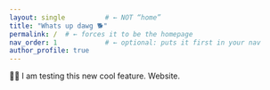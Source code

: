 ```yaml
---
layout: single          # ← NOT “home”
title: "Whats up dawg 🐕"
permalink: /  # ← forces it to be the homepage
nav_order: 1            # ← optional: puts it first in your nav
author_profile: true
---
```


🏄‍♂️ I am testing this new cool feature. Website. 